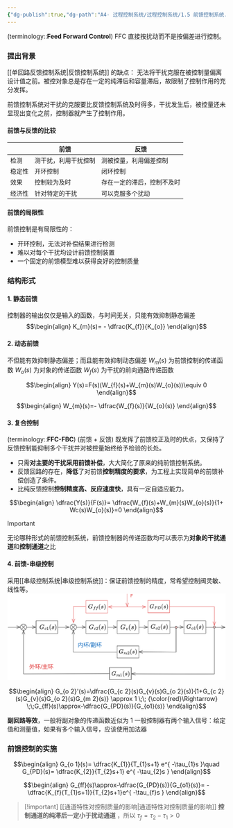 ```yaml
---
{"dg-publish":true,"dg-path":"A4- 过程控制系统/过程控制系统/1.5 前馈控制系统.md","permalink":"/A4- 过程控制系统/过程控制系统/1.5 前馈控制系统/","dgPassFrontmatter":true,"noteIcon":"","created":"2025-03-03T10:05:22.000+08:00","updated":"2025-08-03T10:59:28.413+08:00"}
---
```


(terminology::**Feed Forward Control**) FFC 
直接按扰动而不是按偏差进行控制。

### 提出背景
[[单回路反馈控制系统\|反馈控制系统]] 的缺点： 无法将干扰克服在被控制量偏离设计值之前。被控对象总是存在一定的纯滞后和容量滞后，故限制了控制作用的充分发挥。

前馈控制系统对干扰的克服要比反馈控制系统及时得多，干扰发生后，被控量还未显现出变化之前，控制器就产生了控制作用。 


#### 前馈与反馈的比较
|     | 前馈         | 反馈            |
| --- | ---------- | ------------- |
| 检测  | 测干扰，利用干扰控制 | 测被控量，利用偏差控制   |
| 稳定性 | 开环控制       | 闭环控制          |
| 效果  | 控制较为及时     | 存在一定的滞后，控制不及时 |
| 经济性 | 针对特定的干扰    | 可以克服多个扰动      |
#### 前馈的局限性
前馈控制是有局限性的：
- 开环控制，无法对补偿结果进行检测
- 难以对每个干扰均设计前馈控制装置
- 一个固定的前馈模型难以获得良好的控制质量

### 结构形式

#### 1. 静态前馈
控制器的输出仅仅是输入的函数，与时间无关，只能有效抑制静态偏差
$$\begin{align}
K_{m}(s)= - \dfrac{K_{f}}{K_{o}}
\end{align}$$
#### 2. 动态前馈
不但能有效抑制静态偏差；而且能有效抑制动态偏差
$W_{m}(s)$ 为前馈控制的传递函数
$W_{o}(s)$ 为对象的传递函数
$W_{f}(s)$ 为干扰的前向通路传递函数

$$\begin{align}
Y(s)=F(s)(W_{f}(s)+W_{m}(s)W_{o}(s))\equiv 0
\end{align}$$

$$\begin{align}
W_{m}(s)=- \dfrac{W_{f}(s)}{W_{o}(s)}
\end{align}$$

#### 3. 复合控制 
(terminology::**FFC-FBC**) (前馈 + 反馈) 
既发挥了前馈校正及时的优点，又保持了反馈控制能抑制多个干扰并对被控量始终给予检验的长处。
- 只需**对主要的干扰采用前馈补偿**，大大简化了原来的纯前馈控制系统。
- 反馈回路的存在，**降低**了对前馈**控制精度的要求**，为工程上实现简单的前馈补偿创造了条件。
- 比纯反馈控制**控制精度高、反应速度快**，具有一定自适应能力。


$$\begin{align}
\dfrac{Y(s)}{F(s)}= \dfrac{W_{f}(s)+W_{m}(s)W_{o}(s)}{1+ Wc(s)W_{o}(s)}=0
\end{align}$$

> [!important] 
> 无论哪种形式的前馈控制系统，前馈控制器的传递函数均可以表示为**对象的干扰通道**和**控制通道**之比
 
#### 4. 前馈-串级控制
采用[[串级控制系统\|串级控制系统]]：保证前馈控制的精度，常希望控制阀灵敏、线性等。
![Functional files/Photo Resources/Pasted image 20250406225945.png](../img/user/Functional%20files/Photo%20Resources/Pasted%20image%2020250406225945.png)

$$\begin{align}
G_{o 2}'(s)=\dfrac{G_{c 2}(s)G_{v}(s)G_{o 2}(s)}{1+G_{c 2}(s)G_{v}(s)G_{o 2}(s)G_{m 2}(s)} \approx 1 \;\; {\color{red}\Rightarrow} \;\;G_{ff}(s)\approx-\dfrac{G_{PD}(s)}{G_{o1}(s)}
\end{align}$$

**副回路等效**，一般将副对象的传递函数近似为 1
一般控制器有两个输入信号：给定值和测量值，如果有多个输入信号，应该使用加法器 

### 前馈控制的实施 
$$\begin{align}
G_{o 1}(s)= \dfrac{K_{1}}{T_{1}s+1} e^{ -\tau_{1}s }\quad G_{PD}(s)= \dfrac{K_{2}}{T_{2}s+1} e^{ -\tau_{2}s }
\end{align}$$

$$\begin{align}
G_{ff}(s)\approx-\dfrac{G_{PD}(s)}{G_{o1}(s)}= -\dfrac{K_{f}(T_{1}s+1)}{T_{2}s+1}e^{ -\tau_{f}s }
\end{align}$$

> [!important] [[通道特性对控制质量的影响\|通道特性对控制质量的影响]]
> **控制通道的纯滞后一定小于扰动通道** ，所以 $\tau _f=\tau_{2}-\tau_{1}>0$ 


